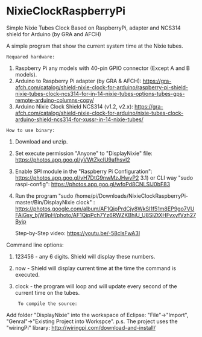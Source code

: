# NixieClockRaspberryPi
Simple Nixie Tubes Clock Based on RaspberryPi, adapter and NCS314 shield for Arduino (by GRA and AFCH)

A simple program that show the current system time at the Nixie tubes.

    Requared hardware:
  1) Raspberry Pi any models with 40-pin GPIO connector (Except A and B models).
  2) Arduino to Raspberry Pi adapter (by GRA & AFCH): https://gra-afch.com/catalog/shield-nixie-clock-for-arduino/raspberry-pi-shield-nixie-tubes-clock-ncs314-for-in-14-nixie-tubes-options-tubes-gps-remote-arduino-columns-copy/
  3) Arduino Nixie Clock Shield NCS314 (v1.2, v2.x): https://gra-afch.com/catalog/shield-nixie-clock-for-arduino/nixie-tubes-clock-arduino-shield-ncs314-for-xussr-in-14-nixie-tubes/

    How to use binary:

1) Download and unzip.
2) Set execute permission "Anyone" to "DisplayNixie" file: https://photos.app.goo.gl/yVWtZkcIU9afhsvI2
3) Enable SPI module in the "Raspberry Pi Configuration": https://photos.app.goo.gl/vH7DtG9nwMzJHwvP2
  3.1) or CLI way "sudo raspi-config": https://photos.app.goo.gl/wfoPd8CNLSlJ0bF83
4) Run the program "sudo /home/pi/Downloads/NixieClockRaspberryPi-master/Bin/DisplayNixie clock" : 
https://photos.google.com/album/AF1QipPrdCjy8WkSl1f51m8EP9go7VUFAiGsy_bjW9pH/photo/AF1QipPch7Yz6RWZKBhiU_U8SIZtXHFvxyfVzh27Byjp

    Step-by-Step video: https://youtu.be/-58clsFwA3I

Сommand line options:
1) 123456 - any 6 digits. Shield will display these numbers.
2) now - Shield will display current time at the time the command is executed.
3) clock - the program will loop and will update every second of the current time on the tubes.

        To compile the source: 
        
Add folder "DisplayNixie" into the workspace of Eclipse:
"File"->"Import", "Genral"->"Existing Project into Workspce".
p.s. The project uses the "wiringPi" library: http://wiringpi.com/download-and-install/
